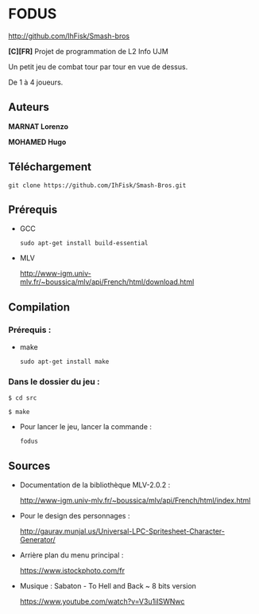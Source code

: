 # FODUS
http://github.com/IhFisk/Smash-bros

**[C][FR]** Projet de programmation de L2 Info UJM

Un petit jeu de combat tour par tour en vue de dessus.

De 1 à 4 joueurs.

## Auteurs
**MARNAT Lorenzo**

**MOHAMED Hugo**

## Téléchargement
`git clone https://github.com/IhFisk/Smash-Bros.git`

## Prérequis
- GCC

  `sudo apt-get install build-essential`

- MLV

  http://www-igm.univ-mlv.fr/~boussica/mlv/api/French/html/download.html

## Compilation

  ### Prérequis :
  - make
  
    `sudo apt-get install make`
  
  ### Dans le dossier du jeu :
    $ cd src
    
    $ make
    
  - Pour lancer le jeu, lancer la commande :
    
    `fodus`
    

## Sources
- Documentation de la bibliothèque MLV-2.0.2 :

  http://www-igm.univ-mlv.fr/~boussica/mlv/api/French/html/index.html


- Pour le design des personnages :

  http://gaurav.munjal.us/Universal-LPC-Spritesheet-Character-Generator/
  
  
- Arrière plan du menu principal :

  https://www.istockphoto.com/fr


- Musique : Sabaton - To Hell and Back ~ 8 bits version

  https://www.youtube.com/watch?v=V3u1iISWNwc

